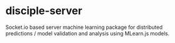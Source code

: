 disciple-server
===============

Socket.io based server machine learning package for distributed predictions / model validation and analysis using MLearn.js models.
